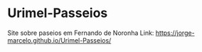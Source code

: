 # Urimel-Passeios
Site sobre paseios em Fernando de Noronha
Link: https://jorge-marcelo.github.io/Urimel-Passeios/
